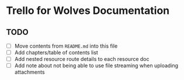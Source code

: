 # Trello for Wolves Documentation

## TODO

- [ ] Move contents from `README.md` into this file
- [ ] Add chapters/table of contents list
- [ ] Add nested resource route details to each resource doc
- [ ] Add note about not being able to use file streaming when uploading attachments

